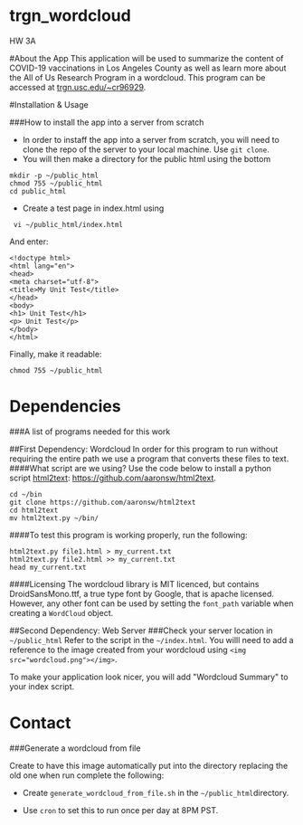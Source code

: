 # trgn_wordcloud
HW 3A

#About the App
This application will be used to summarize the content of COVID-19 vaccinations in Los Angeles County as well as learn more about the All of Us Research Program in a wordcloud. This program can be accessed at [trgn.usc.edu/~cr96929](http://trgn.usc.edu/~cr96929/).

#Installation & Usage

###How to install the app into a server from scratch

* In order to instaff the app into a server from scratch, you will need to clone the repo of the server to your local machine. Use ```git clone```.
* You will then make a directory for the public html using the bottom 

```
mkdir -p ~/public_html
chmod 755 ~/public_html
cd public_html
```

* Create a test page in index.html using 

``` vi ~/public_html/index.html```

And enter:

```
<!doctype html>
<html lang="en">
<head>
<meta charset="utf-8">
<title>My Unit Test</title>
</head>
<body>
<h1> Unit Test</h1>
<p> Unit Test</p>
</body>
</html>
```
Finally, make it readable:

```chmod 755 ~/public_html``` 

# Dependencies
###A list of programs needed for this work

##First Dependency: Wordcloud
In order for this program to run without requiring the entire path we use a program that converts these files to text. 
####What script are we using?
Use the code below to install a python script [html2text](https://github.com/aaronsw/html2text): https://github.com/aaronsw/html2text. 

```
cd ~/bin
git clone https://github.com/aaronsw/html2text
cd html2text
mv html2text.py ~/bin/
```
####To test this program is working properly, run the following:
```
html2text.py file1.html > my_current.txt
html2text.py file2.html >> my_current.txt 
head my_current.txt
```
####Licensing
The wordcloud library is MIT licenced, but contains DroidSansMono.ttf, a true type font by Google, that is apache licensed. However, any other font can be used by setting the ```font_path``` variable when creating a ```WordCloud``` object.

##Second Dependency: Web Server
###Check your server location in ```~/public_html``` 
Refer to the script in the ```~/index.html```. You willl need to add a reference to the image created from your wordcloud using ```<img src="wordcloud.png"></img>```.

To make your application look nicer, you will add "Wordcloud Summary" to your index script.



# Contact

###Generate a wordcloud from file

Create to have this image automatically put into the directory replacing the old one when run complete the following:

* Create ```generate_wordcloud_from_file.sh``` in the ```~/public_html```directory. 

* Use ```cron``` to set this to run once per day at 8PM PST.
